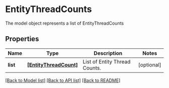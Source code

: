 # EntityThreadCounts

The model object represents a list of EntityThreadCounts
## Properties
Name | Type | Description | Notes
------------ | ------------- | ------------- | -------------
**list** | [**[EntityThreadCount]**](EntityThreadCount.md) | List of Entity Thread Counts. | [optional] 

[[Back to Model list]](../README.md#documentation-for-models) [[Back to API list]](../README.md#documentation-for-api-endpoints) [[Back to README]](../README.md)


